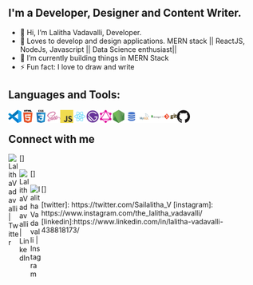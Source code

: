 

<!---
LalithaRamanaV/LalithaRamanaV is a ✨ special ✨ repository because its `README.md` (this file) appears on your GitHub profile.
You can click the Preview link to take a look at your changes.
--->



## I'm a Developer, Designer and Content Writer.
- 👋 Hi, I’m Lalitha Vadavalli, Developer.
- 👀 Loves to develop  and design applications. MERN stack || ReactJS, NodeJs, Javascript || Data Science enthusiast||
- 🌱 I’m currently building things in MERN Stack
- ⚡ Fun fact: I love to draw and write

## Languages and Tools:

<img align="left" alt="Visual Studio Code" width="26px" src="https://raw.githubusercontent.com/github/explore/80688e429a7d4ef2fca1e82350fe8e3517d3494d/topics/visual-studio-code/visual-studio-code.png" />
<img align="left" alt="HTML5" width="26px" src="https://raw.githubusercontent.com/github/explore/80688e429a7d4ef2fca1e82350fe8e3517d3494d/topics/html/html.png" />
<img align="left" alt="CSS3" width="26px" src="https://raw.githubusercontent.com/github/explore/80688e429a7d4ef2fca1e82350fe8e3517d3494d/topics/css/css.png" />
<img align="left" alt="Sass" width="26px" src="https://raw.githubusercontent.com/github/explore/80688e429a7d4ef2fca1e82350fe8e3517d3494d/topics/sass/sass.png" />
<img align="left" alt="JavaScript" width="26px" src="https://raw.githubusercontent.com/github/explore/80688e429a7d4ef2fca1e82350fe8e3517d3494d/topics/javascript/javascript.png" />
<img align="left" alt="React" width="26px" src="https://raw.githubusercontent.com/github/explore/80688e429a7d4ef2fca1e82350fe8e3517d3494d/topics/react/react.png" />
<img align="left" alt="Gatsby" width="26px" src="https://raw.githubusercontent.com/github/explore/e94815998e4e0713912fed477a1f346ec04c3da2/topics/gatsby/gatsby.png" />
<img align="left" alt="GraphQL" width="26px" src="https://raw.githubusercontent.com/github/explore/80688e429a7d4ef2fca1e82350fe8e3517d3494d/topics/graphql/graphql.png" />
<img align="left" alt="Node.js" width="26px" src="https://raw.githubusercontent.com/github/explore/80688e429a7d4ef2fca1e82350fe8e3517d3494d/topics/nodejs/nodejs.png" />
<img align="left" alt="SQL" width="26px" src="https://raw.githubusercontent.com/github/explore/80688e429a7d4ef2fca1e82350fe8e3517d3494d/topics/sql/sql.png" />
<img align="left" alt="MySQL" width="26px" src="https://raw.githubusercontent.com/github/explore/80688e429a7d4ef2fca1e82350fe8e3517d3494d/topics/mysql/mysql.png" />
<img align="left" alt="MongoDB" width="26px" src="https://raw.githubusercontent.com/github/explore/80688e429a7d4ef2fca1e82350fe8e3517d3494d/topics/mongodb/mongodb.png" />
<img align="left" alt="Git" width="26px" src="https://raw.githubusercontent.com/github/explore/80688e429a7d4ef2fca1e82350fe8e3517d3494d/topics/git/git.png" />
<img align="left" alt="GitHub" width="26px" src="https://raw.githubusercontent.com/github/explore/78df643247d429f6cc873026c0622819ad797942/topics/github/github.png" />

<br/>

<!--  ###Connect with me:

[<img align="left" alt="LalithaVadavalli | Twitter" width="22px"  src="https://img.icons8.com/color/48/fff/twitter--v1.png" />]
[<img align="left" alt="LalithaVadavalli | LinkedIn" width="22px" src="https://img.icons8.com/color/48/fff/linkedin.png" />]
[<img align="left" alt="lalithaVadavalli | Instagram" width="22px" src="https://img.icons8.com/color/48/fff/instagram-new--v1.png"/>]

<br />

</details>
[twitter]: https://twitter.com/Sailalitha_V
[instagram]: https://www.instagram.com/the_lalitha_vadavalli/
[linkedin]:https://www.linkedin.com/in/lalitha-vadavalli-438818173/ -->

## Connect with me
[<img align="left" alt="LalithaVadavalli | Twitter" width="22px"  src="https://img.icons8.com/color/48/fff/twitter--v1.png" />]

[<img align="left" alt="LalithaVadavalli | LinkedIn" width="22px" src="https://img.icons8.com/color/48/fff/linkedin.png" />]

[<img align="left" alt="lalithaVadavalli | Instagram" width="22px" src="https://img.icons8.com/color/48/fff/instagram-new--v1.png"/>]


</details>
[twitter]: https://twitter.com/Sailalitha_V
[instagram]: https://www.instagram.com/the_lalitha_vadavalli/
[linkedin]:https://www.linkedin.com/in/lalitha-vadavalli-438818173/

 











